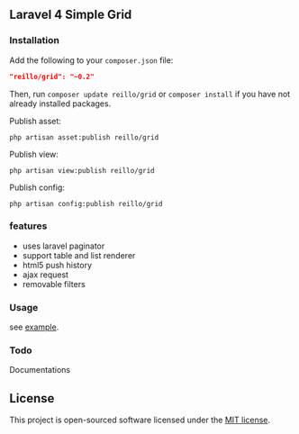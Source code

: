 ## Laravel 4 Simple Grid

### Installation

Add the following to your `composer.json` file:

```json
"reillo/grid": "~0.2"
```

Then, run `composer update reillo/grid` or `composer install` if you have not already installed packages.

Publish asset:

```
php artisan asset:publish reillo/grid
```

Publish view:

```
php artisan view:publish reillo/grid
```

Publish config:

```
php artisan config:publish reillo/grid
```

### features
 - uses laravel paginator
 - support table and list renderer
 - html5 push history
 - ajax request
 - removable filters

### Usage
see [example](https://github.com/reillo/grid/tree/master/src/Example).

### Todo
Documentations

## License
This project is open-sourced software licensed under the [MIT license][mit-url].

[mit-url]: http://opensource.org/licenses/MIT

